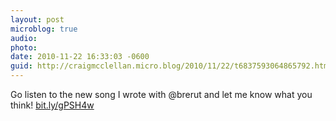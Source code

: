 ```yaml
---
layout: post
microblog: true
audio: 
photo: 
date: 2010-11-22 16:33:03 -0600
guid: http://craigmcclellan.micro.blog/2010/11/22/t6837593064865792.html
---
```

Go listen to the new song I wrote with @brerut and let me know what you think! [bit.ly/gPSH4w](http://bit.ly/gPSH4w)
